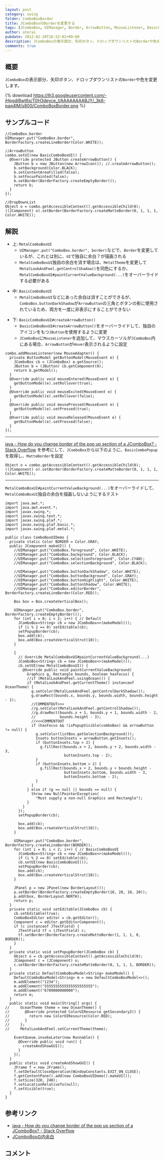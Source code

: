 ```yaml
---
layout: post
category: swing
folder: ComboBoxBorder
title: JComboBoxのBorderを変更する
tags: [JComboBox, UIManager, Border, ArrowButton, MouseListener, BasicComboPopup]
author: aterai
pubdate: 2012-02-20T16:53:02+09:00
description: JComboBoxの表示部分、矢印ボタン、ドロップダウンリストのBorderや色を変更します。
comments: true
---
```

## 概要
`JComboBox`の表示部分、矢印ボタン、ドロップダウンリストの`Border`や色を変更します。

{% download https://lh3.googleusercontent.com/-jHpgdiBwt6s/T0H3deyce_I/AAAAAAAABJY/_3k6-paq4lM/s800/ComboBoxBorder.png %}

## サンプルコード
<pre class="prettyprint"><code>//ComboBox.border
UIManager.put("ComboBox.border", BorderFactory.createLineBorder(Color.WHITE));

//ArrowButton
combo.setUI(new BasicComboBoxUI() {
  @Override protected JButton createArrowButton() {
    JButton b = new JButton(new ArrowIcon()); //.createArrowButton();
    b.setBackground(Color.BLACK);
    b.setContentAreaFilled(false);
    b.setFocusPainted(false);
    b.setBorder(BorderFactory.createEmptyBorder());
    return b;
  }
});

//DropDownList
Object o = combo.getAccessibleContext().getAccessibleChild(0);
((JComponent) o).setBorder(BorderFactory.createMatteBorder(0, 1, 1, 1, Color.WHITE));
</code></pre>

## 解説
- 上: `MetalComboBoxUI`
    - `UIManager.put("ComboBox.border", border)`などで、`Border`を変更しているが、これとは別に、`UI`で独自に余白？が描画される
    - `MetalComboBoxUI`独自の余白を消す場合は、`MetalTheme`を変更して`MetalLookAndFeel.getControlShadow()`を同色にするか、`MetalComboBoxUI#paintCurrentValueBackground(...)`をオーバーライドする必要がある

<!-- dummy comment line for breaking list -->

- 中: `BasicComboBoxUI`
    - `MetalComboBoxUI`などにあった余白は消すことができるが、`ComboBox.buttonDarkShadow`が`ArrowButton`の三角とボタンの影に使用されているため、両方を一度に非表示にすることができない

<!-- dummy comment line for breaking list -->

- 下: `BasicComboBoxUI#createArrowButton()`
    - `BasicComboBoxUI#createArrowButton()`をオーバーライドして、独自のアイコンをもつ`JButton`を使用するように変更
    - `JComboBox`に`MouseListener`を追加して、マウスカーソルが`JComboBox`内にある場合、`ArrowButton`が`Hover`表示されるように設定

<!-- dummy comment line for breaking list -->

<pre class="prettyprint"><code>combo.addMouseListener(new MouseAdapter() {
  private ButtonModel getButtonModel(MouseEvent e) {
    JComboBox cb = (JComboBox) e.getSource();
    JButton b = (JButton) cb.getComponent(0);
    return b.getModel();
  }
  @Override public void mouseEntered(MouseEvent e) {
    getButtonModel(e).setRollover(true);
  }
  @Override public void mouseExited(MouseEvent e) {
    getButtonModel(e).setRollover(false);
  }
  @Override public void mousePressed(MouseEvent e) {
    getButtonModel(e).setPressed(true);
  }
  @Override public void mouseReleased(MouseEvent e) {
    getButtonModel(e).setPressed(false);
  }
});
</code></pre>

- - - -
[java - How do you change border of the pop up section of a JComboBox? - Stack Overflow](http://stackoverflow.com/questions/9322903/how-do-you-change-border-of-the-pop-up-section-of-a-jcombobox) を参考にして、`JComboBox`から以下のように、`BasicComboPopup`を取得し、`MatteBorder`を設定

<pre class="prettyprint"><code>Object o = combo.getAccessibleContext().getAccessibleChild(0);
((JComponent) o).setBorder(BorderFactory.createMatteBorder(0, 1, 1, 1, Color.WHITE));
</code></pre>

- - - -
`MetalComboBoxUI#paintCurrentValueBackground(...)`をオーバーライドして、`MetalComboBoxUI`独自の余白を描画しないようにするテスト

<pre class="prettyprint"><code>import java.awt.*;
import java.awt.event.*;
import javax.swing.*;
import javax.swing.text.*;
import javax.swing.plaf.*;
import javax.swing.plaf.basic.*;
import javax.swing.plaf.metal.*;

public class ComboBoxUIDemo {
  private static Color BORDER = Color.GRAY;
  public JComponent makeUI() {
    //UIManager.put("ComboBox.foreground", Color.WHITE);
    //UIManager.put("ComboBox.background", Color.BLACK);
    //UIManager.put("ComboBox.selectionForeground", Color.CYAN);
    //UIManager.put("ComboBox.selectionBackground", Color.BLACK);

    //UIManager.put("ComboBox.buttonDarkShadow", Color.WHITE);
    //UIManager.put("ComboBox.buttonBackground", Color.GRAY);
    //UIManager.put("ComboBox.buttonHighlight", Color.WHITE);
    //UIManager.put("ComboBox.buttonShadow", Color.WHITE);
    //UIManager.put("ComboBox.editorBorder", BorderFactory.createLineBorder(Color.RED));

    Box box = Box.createVerticalBox();

    UIManager.put("ComboBox.border", BorderFactory.createEmptyBorder());
    for (int i = 0; i &lt; 2; i++) { // Default
      JComboBox&lt;String&gt; cb = new JComboBox&lt;&gt;(makeModel());
      if (i % 2 == 0) setEditable(cb);
      setPopupBorder(cb);
      box.add(cb);
      box.add(Box.createVerticalStrut(10));
    }

    {
      // Override MetalComboBoxUI#paintCurrentValueBackground(...)
      JComboBox&lt;String&gt; cb = new JComboBox&lt;&gt;(makeModel());
      cb.setUI(new MetalComboBoxUI() {
        @Override public void paintCurrentValueBackground(
          Graphics g, Rectangle bounds, boolean hasFocus) {
          //if (MetalLookAndFeel.usingOcean()) {
          if (MetalLookAndFeel.getCurrentTheme() instanceof OceanTheme) {
            g.setColor(MetalLookAndFeel.getControlDarkShadow());
            g.drawRect(bounds.x, bounds.y, bounds.width, bounds.height - 1);
            //COMMENTOUT&gt;&gt;&gt;
            //g.setColor(MetalLookAndFeel.getControlShadow());
            //g.drawRect(bounds.x + 1, bounds.y + 1, bounds.width - 2,
            //           bounds.height - 3);
            //&lt;&lt;&lt;COMMENTOUT
            if (hasFocus &amp;&amp; !isPopupVisible(comboBox) &amp;&amp; arrowButton != null) {
              g.setColor(listBox.getSelectionBackground());
              Insets buttonInsets = arrowButton.getInsets();
              if (buttonInsets.top &gt; 2) {
                g.fillRect(bounds.x + 2, bounds.y + 2, bounds.width - 3,
                           buttonInsets.top - 2);
              }
              if (buttonInsets.bottom &gt; 2) {
                g.fillRect(bounds.x + 2, bounds.y + bounds.height -
                           buttonInsets.bottom, bounds.width - 3,
                           buttonInsets.bottom - 2);
              }
            }
          } else if (g == null || bounds == null) {
            throw new NullPointerException(
              "Must supply a non-null Graphics and Rectangle");
          }
        }
      });
      setPopupBorder(cb);

      box.add(cb);
      box.add(Box.createVerticalStrut(10));
    }

    UIManager.put("ComboBox.border", BorderFactory.createLineBorder(BORDER));
    for (int i = 0; i &lt; 2; i++) { // BasicComboBoxUI
      JComboBox&lt;String&gt; cb = new JComboBox&lt;&gt;(makeModel());
      if (i % 2 == 0) setEditable(cb);
      cb.setUI(new BasicComboBoxUI());
      setPopupBorder(cb);
      box.add(cb);
      box.add(Box.createVerticalStrut(10));
    }

    JPanel p = new JPanel(new BorderLayout());
    p.setBorder(BorderFactory.createEmptyBorder(10, 20, 10, 20));
    p.add(box, BorderLayout.NORTH);
    return p;
  }
  private static void setEditable(JComboBox cb) {
    cb.setEditable(true);
    ComboBoxEditor editor = cb.getEditor();
    Component c = editor.getEditorComponent();
    if (c instanceof JTextField) {
      JTextField tf = (JTextField) c;
      tf.setBorder(BorderFactory.createMatteBorder(1, 1, 1, 0, BORDER));
    }
  }
  private static void setPopupBorder(JComboBox cb) {
    Object o = cb.getAccessibleContext().getAccessibleChild(0);
    JComponent c = (JComponent) o;
    c.setBorder(BorderFactory.createMatteBorder(0, 1, 1, 1, BORDER));
  }
  private static DefaultComboBoxModel&lt;String&gt; makeModel() {
    DefaultComboBoxModel&lt;String&gt; m = new DefaultComboBoxModel&lt;&gt;();
    m.addElement("1234");
    m.addElement("5555555555555555555555");
    m.addElement("6789000000000");
    return m;
  }
  public static void main(String[] args) {
//     OceanTheme theme = new OceanTheme() {
//       @Override protected ColorUIResource getSecondary2() {
//         return new ColorUIResource(Color.RED);
//       }
//     };
//     MetalLookAndFeel.setCurrentTheme(theme);

    EventQueue.invokeLater(new Runnable() {
      @Override public void run() {
        createAndShowGUI();
      }
    });
  }
  public static void createAndShowGUI() {
    JFrame f = new JFrame();
    f.setDefaultCloseOperation(WindowConstants.EXIT_ON_CLOSE);
    f.getContentPane().add(new ComboBoxUIDemo().makeUI());
    f.setSize(320, 240);
    f.setLocationRelativeTo(null);
    f.setVisible(true);
  }
}
</code></pre>

## 参考リンク
- [java - How do you change border of the pop up section of a JComboBox? - Stack Overflow](http://stackoverflow.com/questions/9322903/how-do-you-change-border-of-the-pop-up-section-of-a-jcombobox)
- [JComboBoxの内余白](http://ateraimemo.com/Swing/PaddingComboBox.html)

<!-- dummy comment line for breaking list -->

## コメント
